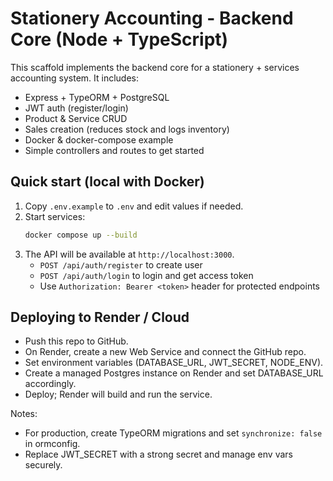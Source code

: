 # Stationery Accounting - Backend Core (Node + TypeScript)

This scaffold implements the backend core for a stationery + services accounting system.
It includes:
- Express + TypeORM + PostgreSQL
- JWT auth (register/login)
- Product & Service CRUD
- Sales creation (reduces stock and logs inventory)
- Docker & docker-compose example
- Simple controllers and routes to get started

## Quick start (local with Docker)

1. Copy `.env.example` to `.env` and edit values if needed.
2. Start services:
   ```bash
   docker compose up --build
   ```
3. The API will be available at `http://localhost:3000`.
   - `POST /api/auth/register` to create user
   - `POST /api/auth/login` to login and get access token
   - Use `Authorization: Bearer <token>` header for protected endpoints

## Deploying to Render / Cloud
- Push this repo to GitHub.
- On Render, create a new Web Service and connect the GitHub repo.
- Set environment variables (DATABASE_URL, JWT_SECRET, NODE_ENV).
- Create a managed Postgres instance on Render and set DATABASE_URL accordingly.
- Deploy; Render will build and run the service.

Notes:
- For production, create TypeORM migrations and set `synchronize: false` in ormconfig.
- Replace JWT_SECRET with a strong secret and manage env vars securely.